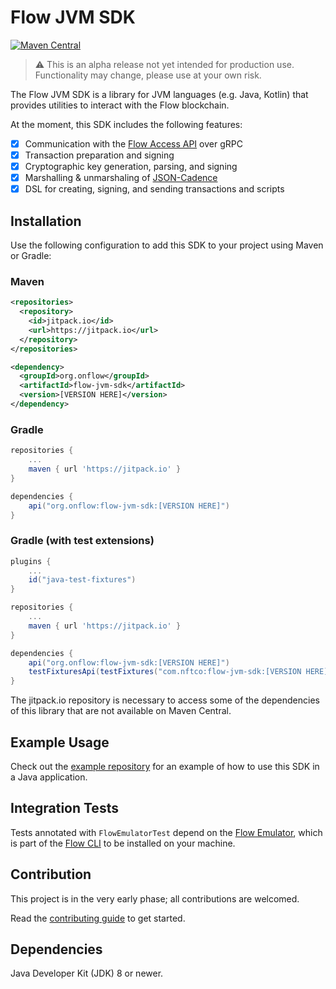 # Flow JVM SDK

[![Maven Central](https://img.shields.io/maven-central/v/org.onflow/flow-jvm-sdk)](https://search.maven.org/search?q=g:org.onflow%20AND%20a:flow-jvm-sdk)

> :warning: This is an alpha release not yet intended for production use. Functionality may change, please use at your own risk.

The Flow JVM SDK is a library for JVM languages (e.g. Java, Kotlin) that provides
utilities to interact with the Flow blockchain.

At the moment, this SDK includes the following features:
- [x] Communication with the [Flow Access API](https://docs.onflow.org/access-api) over gRPC 
- [x] Transaction preparation and signing
- [x] Cryptographic key generation, parsing, and signing
- [x] Marshalling & unmarshaling of [JSON-Cadence](https://docs.onflow.org/cadence/json-cadence-spec/)
- [x] DSL for creating, signing, and sending transactions and scripts

## Installation

Use the following configuration to add this 
SDK to your project using Maven or Gradle:

### Maven

```xml
<repositories>
  <repository>
    <id>jitpack.io</id>
    <url>https://jitpack.io</url>
  </repository>
</repositories>

<dependency>
  <groupId>org.onflow</groupId>
  <artifactId>flow-jvm-sdk</artifactId>
  <version>[VERSION HERE]</version>
</dependency>
```

### Gradle

```groovy
repositories {
    ...
    maven { url 'https://jitpack.io' }
}

dependencies {
    api("org.onflow:flow-jvm-sdk:[VERSION HERE]")
}
```

### Gradle (with test extensions)

```groovy
plugins {
    ...
    id("java-test-fixtures")
}

repositories {
    ...
    maven { url 'https://jitpack.io' }
}

dependencies {
    api("org.onflow:flow-jvm-sdk:[VERSION HERE]")
    testFixturesApi(testFixtures("com.nftco:flow-jvm-sdk:[VERSION HERE]"))
}
```

The jitpack.io repository is necessary to access some of the dependencies of this library that are not available on Maven Central.

## Example Usage

Check out the [example repository](https://github.com/onflow/flow-java-client-example) for an example
of how to use this SDK in a Java application.

## Integration Tests

Tests annotated with `FlowEmulatorTest` depend on the [Flow Emulator](https://github.com/onflow/flow-emulator), which is part of the [Flow CLI](https://github.com/onflow/flow-cli) to be installed on your machine.

## Contribution

This project is in the very early phase; all contributions are welcomed.

Read the [contributing guide](https://github.com/onflow/flow-jvm-sdk/blob/main/CONTRIBUTING.md) to get started.

## Dependencies

Java Developer Kit (JDK) 8 or newer.
